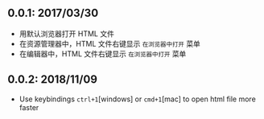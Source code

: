 ## 0.0.1: 2017/03/30
- 用默认浏览器打开 HTML 文件
- 在资源管理器中，HTML 文件右键显示 `在浏览器中打开` 菜单
- 在编辑器中，HTML 文件右键显示 `在浏览器中打开` 菜单
## 0.0.2: 2018/11/09
- Use keybindings `ctrl+1`[windows] or `cmd+1`[mac] to open html file more faster
